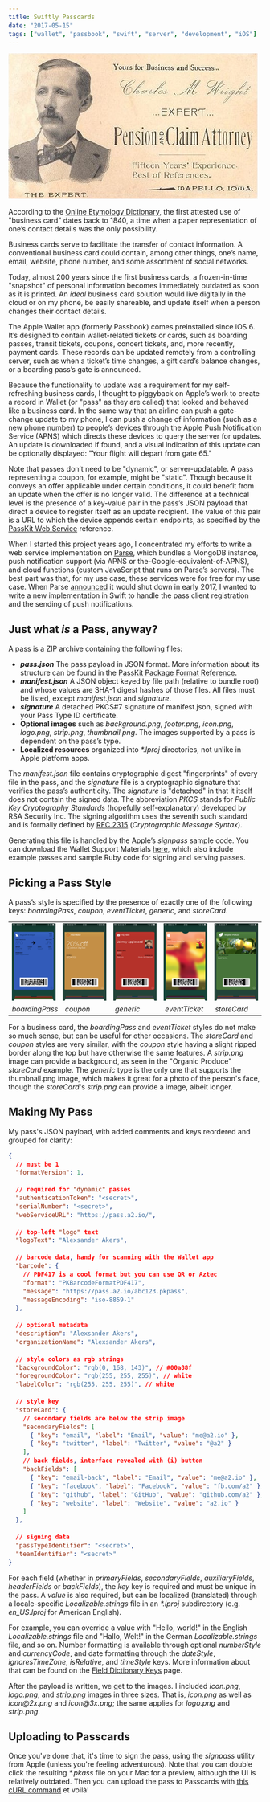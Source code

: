 ```yaml
---
title: Swiftly Passcards
date: "2017-05-15"
tags: ["wallet", "passbook", "swift", "server", "development", "iOS"]
---
```


![A sepia-tone image of an old, tattered business card. It reads: Yours for Business and Success; Charles M. Wright, Expert Pension and Claim Attorney; Fifteen Years' Experience; Best of References; Wapello, Iowa](./business-card.jpeg)

According to the [Online Etymology Dictionary](http://etymonline.com/index.php?term=business), the first attested use of "business card" dates back to 1840, a time when a paper representation of one’s contact details was the only possibility.

Business cards serve to facilitate the transfer of contact information. A conventional business card could contain, among other things, one’s name, email, website, phone number, and some assortment of social networks.

Today, almost 200 years since the first business cards, a frozen-in-time "snapshot" of personal information becomes immediately outdated as soon as it is printed. An _ideal_ business card solution would live digitally in the cloud or on my phone, be easily shareable, and update itself when a person changes their contact details.

The Apple Wallet app (formerly Passbook) comes preinstalled since iOS 6. It’s designed to contain wallet-related tickets or cards, such as boarding passes, transit tickets, coupons, concert tickets, and, more recently, payment cards. These records can be updated remotely from a controlling server, such as when a ticket’s time changes, a gift card’s balance changes, or a boarding pass’s gate is announced.

Because the functionality to update was a requirement for my self-refreshing business cards, I thought to piggyback on Apple’s work to create a record in Wallet (or "pass" as they are called) that looked and behaved like a business card. In the same way that an airline can push a gate-change update to my phone, I can push a change of information (such as a new phone number) to people’s devices through the Apple Push Notification Service (APNS) which directs these devices to query the server for updates. An update is downloaded if found, and a visual indication of this update can be optionally displayed: "Your flight will depart from gate 65."

Note that passes don’t need to be "dynamic", or server-updatable. A pass representing a coupon, for example, might be "static". Though because it conveys an offer applicable under certain conditions, it could benefit from an update when the offer is no longer valid. The difference at a technical level is the presence of a key-value pair in the pass’s JSON payload that direct a device to register itself as an update recipient. The value of this pair is a URL to which the device appends certain endpoints, as specified by the [PassKit Web Service](https://developer.apple.com/library/content/documentation/PassKit/Reference/PassKit_WebService/WebService.html) reference.

When I started this project years ago, I concentrated my efforts to write a web service implementation on [Parse](https://github.com/a2/passcards-parse), which bundles a MongoDB instance, push notification support (via APNS or the-Google-equivalent-of-APNS), and cloud functions (custom JavaScript that runs on Parse’s servers). The best part was that, for my use case, these services were for free for my use case. When Parse [announced](http://blog.parse.com/announcements/moving-on/) it would shut down in early 2017, I wanted to write a new implementation in Swift to handle the pass client registration and the sending of push notifications.

## Just what _is_ a Pass, anyway?

A pass is a ZIP archive containing the following files:

* **_pass.json_** The pass payload in JSON format. More information about its structure can be found in the [PassKit Package Format Reference](https://developer.apple.com/library/content/documentation/UserExperience/Reference/PassKit_Bundle/Chapters/Introduction.html).
* **_manifest.json_** A JSON object keyed by file path (relative to bundle root) and whose values are SHA-1 digest hashes of those files. All files must be listed, except _manifest.json_ and _signature_.
* **_signature_** A detached PKCS#7 signature of manifest.json, signed with your Pass Type ID certificate.
* **Optional images** such as _background.png_, _footer.png_, _icon.png_, _logo.png_, _strip.png_, _thumbnail.png_. The images supported by a pass is dependent on the pass’s type.
* **Localized resources** organized into _\*.lproj_ directories, not unlike in Apple platform apps.

The _manifest.json_ file contains cryptographic digest "fingerprints" of every file in the pass, and the _signature_ file is a cryptographic signature that verifies the pass’s authenticity. The _signature_ is "detached" in that it itself does not contain the signed data. The abbreviation _PKCS_ stands for _Public Key Cryptography Standards_ (hopefully self-explanatory) developed by RSA Security Inc. The signing algorithm uses the seventh such standard and is formally defined by [RFC 2315](https://tools.ietf.org/html/rfc2315) (_Cryptographic Message Syntax_).

Generating this file is handled by the Apple’s _signpass_ sample code. You can download the Wallet Support Materials [here](https://developer.apple.com/services-account/download?path=/iOS/Wallet_Support_Materials/WalletCompanionFiles.zip), which also include example passes and sample Ruby code for signing and serving passes.

## Picking a Pass Style

A pass’s style is specified by the presence of exactly one of the following keys: _boardingPass_, _coupon_, _eventTicket_, _generic_, and _storeCard_.

<table>
  <tr style="display: flex">
    <td style="flex: 1"><img alt="" src="./boarding-pass.png"/></td>
    <td style="flex: 1"><img alt="" src="./coupon.png"/></td>
    <td style="flex: 1"><img alt="" src="./generic.png"/></td>
    <td style="flex: 1"><img alt="" src="./event-ticket.png"/></td>
    <td style="flex: 1"><img alt="" src="./store-card.png"/></td>
  </tr>
  <tr style="display: flex">
    <td style="flex: 1"><i>boardingPass</i></td>
    <td style="flex: 1"><i>coupon</i></td>
    <td style="flex: 1"><i>generic</i></td>
    <td style="flex: 1"><i>eventTicket</i></td>
    <td style="flex: 1"><i>storeCard</i></td>
  </tr>
</table>

For a business card, the _boardingPass_ and _eventTicket_ styles do not make so much sense, but can be useful for other occasions. The _storeCard_ and _coupon_ styles are very similar, with the _coupon_ style having a slight ripped border along the top but have otherwise the same features. A _strip.png_ image can provide a background, as seen in the "Organic Produce" _storeCard_ example. The _generic_ type is the only one that supports the thumbnail.png image, which makes it great for a photo of the person's face, though the _storeCard_'s _strip.png_ can provide a image, albeit longer.

## Making My Pass

My pass's JSON payload, with added comments and keys reordered and grouped for clarity:

```json
{
  // must be 1
  "formatVersion": 1,

  // required for "dynamic" passes
  "authenticationToken": "<secret>",
  "serialNumber": "<secret>",
  "webServiceURL": "https://pass.a2.io/",

  // top-left "logo" text
  "logoText": "Alexsander Akers",

  // barcode data, handy for scanning with the Wallet app
  "barcode": {
    // PDF417 is a cool format but you can use QR or Aztec
    "format": "PKBarcodeFormatPDF417",
    "message": "https://pass.a2.io/abc123.pkpass",
    "messageEncoding": "iso-8859-1"
  },

  // optional metadata
  "description": "Alexsander Akers",
  "organizationName": "Alexsander Akers",

  // style colors as rgb strings
  "backgroundColor": "rgb(0, 168, 143)", // #00a88f
  "foregroundColor": "rgb(255, 255, 255)", // white
  "labelColor": "rgb(255, 255, 255)", // white

  // style key
  "storeCard": {
    // secondary fields are below the strip image
    "secondaryFields": [
      { "key": "email", "label": "Email", "value": "me@a2.io" },
      { "key": "twitter", "label": "Twitter", "value": "@a2" }
    ],
    // back fields, interface revealed with (i) button
    "backFields": [
      { "key": "email-back", "label": "Email", "value": "me@a2.io" },
      { "key": "facebook", "label": "Facebook", "value": "fb.com/a2" },
      { "key": "github", "label": "GitHub", "value": "github.com/a2" },
      { "key": "website", "label": "Website", "value": "a2.io" }
    ]
  },

  // signing data
  "passTypeIdentifier": "<secret>",
  "teamIdentifier": "<secret>"
}
```

For each field (whether in _primaryFields_, _secondaryFields_, _auxiliaryFields_, _headerFields_ or _backFields_), the _key_ key is required and must be unique in the pass. A _value_ is also required, but can be localized (translated) through a locale-specific _Localizable.strings_ file in an _\*.lproj_ subdirectory (e.g. _en_US.lproj_ for American English).

For example, you can override a value with "Hello, world!" in the English _Localizable.strings_ file and "Hallo, Welt!" in the German _Localizable.strings_ file, and so on. Number formatting is available through optional _numberStyle_ and _currencyCode_, and date formatting through the _dateStyle_, _ignoresTimeZone_, _isRelative_, and _timeStyle_ keys. More information about that can be found on the [Field Dictionary Keys](https://developer.apple.com/library/content/documentation/UserExperience/Reference/PassKit_Bundle/Chapters/FieldDictionary.html#//apple_ref/doc/uid/TP40012026-CH4-SW1) page.

After the payload is written, we get to the images. I included _icon.png_, _logo.png_, and _strip.png_ images in three sizes. That is, _icon.png_ as well as _icon@2x.png_ and _icon@3x.png_; the same applies for _logo.png_ and _strip.png_.

## Uploading to Passcards

Once you've done that, it's time to sign the pass, using the _signpass_ utility from Apple (unless you're feeling adventurous). Note that you can double click the resulting _\*.pkass_ file on your Mac for a preview, although the UI is relatively outdated. Then you can upload the pass to Passcards with [this cURL command](https://github.com/a2/passcards-swift#uploading-a-pass) et voilà!
